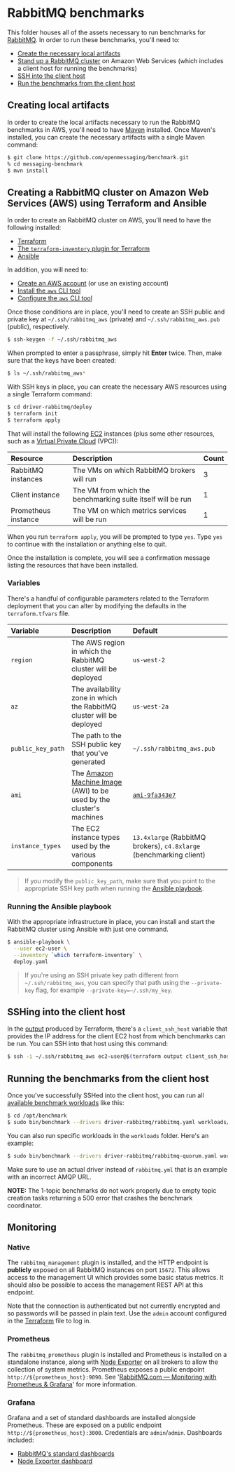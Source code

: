 # RabbitMQ benchmarks

This folder houses all of the assets necessary to run benchmarks for [RabbitMQ](https://www.rabbitmq.com/). In order to run these benchmarks, you'll need to:

* [Create the necessary local artifacts](#creating-local-artifacts)
* [Stand up a RabbitMQ cluster](#creating-a-rabbitmq-cluster-on-amazon-web-services-aws-using-terraform-and-ansible) on Amazon Web Services (which includes a client host for running the benchmarks)
* [SSH into the client host](#sshing-into-the-client-host)
* [Run the benchmarks from the client host](#running-the-benchmarks-from-the-client-host)

## Creating local artifacts

In order to create the local artifacts necessary to run the RabbitMQ benchmarks in AWS, you'll need to have [Maven](https://maven.apache.org/install.html) installed. Once Maven's installed, you can create the necessary artifacts with a single Maven command:

```bash
$ git clone https://github.com/openmessaging/benchmark.git
% cd messaging-benchmark
$ mvn install
```

## Creating a RabbitMQ cluster on Amazon Web Services (AWS) using Terraform and Ansible

In order to create an RabbitMQ cluster on AWS, you'll need to have the following installed:

* [Terraform](https://terraform.io)
* [The `terraform-inventory` plugin for Terraform](https://github.com/adammck/terraform-inventory)
* [Ansible](http://docs.ansible.com/ansible/latest/intro_installation.html)

In addition, you will need to:

* [Create an AWS account](https://aws.amazon.com/account/) (or use an existing account)
* [Install the `aws` CLI tool](https://aws.amazon.com/cli/)
* [Configure the `aws` CLI tool](http://docs.aws.amazon.com/cli/latest/userguide/cli-chap-getting-started.html)

Once those conditions are in place, you'll need to create an SSH public and private key at `~/.ssh/rabbitmq_aws` (private) and `~/.ssh/rabbitmq_aws.pub` (public), respectively.

```bash
$ ssh-keygen -f ~/.ssh/rabbitmq_aws
```

When prompted to enter a passphrase, simply hit **Enter** twice. Then, make sure that the keys have been created:

```bash
$ ls ~/.ssh/rabbitmq_aws*
```

With SSH keys in place, you can create the necessary AWS resources using a single Terraform command:

```bash
$ cd driver-rabbitmq/deploy
$ terraform init
$ terraform apply
```

That will install the following [EC2](https://aws.amazon.com/ec2) instances (plus some other resources, such as a [Virtual Private Cloud](https://aws.amazon.com/vpc/) (VPC)):

| Resource            | Description                                                 | Count |
|:--------------------|:------------------------------------------------------------|:------|
| RabbitMQ instances  | The VMs on which RabbitMQ brokers will run                  | 3     |
| Client instance     | The VM from which the benchmarking suite itself will be run | 1     |
| Prometheus instance | The VM on which metrics services will be run                | 1     |

When you run `terraform apply`, you will be prompted to type `yes`. Type `yes` to continue with the installation or anything else to quit.

Once the installation is complete, you will see a confirmation message listing the resources that have been installed.

### Variables

There's a handful of configurable parameters related to the Terraform deployment that you can alter by modifying the defaults in the `terraform.tfvars` file.

| Variable          | Description                                                                                                                         | Default                                                             |
|:------------------|:------------------------------------------------------------------------------------------------------------------------------------|:--------------------------------------------------------------------|
| `region`          | The AWS region in which the RabbitMQ cluster will be deployed                                                                       | `us-west-2`                                                         |
| `az`              | The availability zone in which the RabbitMQ cluster will be deployed                                                                | `us-west-2a`                                                        |
| `public_key_path` | The path to the SSH public key that you've generated                                                                                | `~/.ssh/rabbitmq_aws.pub`                                           |
| `ami`             | The [Amazon Machine Image](http://docs.aws.amazon.com/AWSEC2/latest/UserGuide/AMIs.html) (AWI) to be used by the cluster's machines | [`ami-9fa343e7`](https://access.redhat.com/articles/3135091)        |
| `instance_types`  | The EC2 instance types used by the various components                                                                               | `i3.4xlarge` (RabbitMQ brokers), `c4.8xlarge` (benchmarking client) |

> If you modify the `public_key_path`, make sure that you point to the appropriate SSH key path when running the [Ansible playbook](#running-the-ansible-playbook).

### Running the Ansible playbook

With the appropriate infrastructure in place, you can install and start the RabbitMQ cluster using Ansible with just one command.

```bash
$ ansible-playbook \
  --user ec2-user \
  --inventory `which terraform-inventory` \
  deploy.yaml
```

> If you're using an SSH private key path different from `~/.ssh/rabbitmq_aws`, you can specify that path using the `--private-key` flag, for example `--private-key=~/.ssh/my_key`.

## SSHing into the client host

In the [output](https://www.terraform.io/intro/getting-started/outputs.html) produced by Terraform, there's a `client_ssh_host` variable that provides the IP address for the client EC2 host from which benchmarks can be run. You can SSH into that host using this command:

```bash
$ ssh -i ~/.ssh/rabbitmq_aws ec2-user@$(terraform output client_ssh_host)
```

## Running the benchmarks from the client host

Once you've successfully SSHed into the client host, you can run all [available benchmark workloads](../#benchmarking-workloads) like this:

```bash
$ cd /opt/benchmark
$ sudo bin/benchmark --drivers driver-rabbitmq/rabbitmq.yaml workloads/*.yaml
```

You can also run specific workloads in the `workloads` folder. Here's an example:

```bash
$ sudo bin/benchmark --drivers driver-rabbitmq/rabbitmq-quorum.yaml workloads/max-rate-10-topics-1-partition-1kb.yaml
```

Make sure to use an actual driver instead of `rabbitmq.yml` that is an example with an incorrect AMQP URL.

**NOTE:** The 1-topic benchmarks do not work properly due to empty topic creation tasks returning a 500 error that crashes the benchmark coordinator.

## Monitoring

### Native

The `rabbitmq_management` plugin is installed, and the HTTP endpoint is **publicly** exposed on all RabbitMQ instances
on port `15672`. This allows access to the management UI which provides some basic status metrics. It should also be
possible to access the management REST API at this endpoint.

Note that the connection is authenticated but not currently encrypted and so passwords will be passed in plain text. Use
the `admin` account configured in the [Terraform](deploy/provision-rabbitmq-aws.tf) file to log in.

### Prometheus

The `rabbitmq_prometheus` plugin is installed and Prometheus is installed on a standalone instance, along with
[Node Exporter](https://github.com/prometheus/node_exporter) on all brokers to allow the collection of system metrics.
Prometheus exposes a public endpoint `http://${prometheus_host}:9090`. See
'[RabbitMQ.com — Monitoring with Prometheus & Grafana](https://www.rabbitmq.com/prometheus.html)' for more information.

### Grafana

Grafana and a set of standard dashboards are installed alongside Prometheus. These are exposed on a public endpoint
`http://${prometheus_host}:3000`. Credentials are `admin`/`admin`. Dashboards included:
* [RabbitMQ's standard dashboards](https://grafana.com/rabbitmq)
* [Node Exporter dashboard](https://grafana.com/grafana/dashboards/1860-node-exporter-full/)

